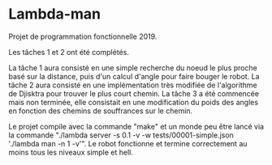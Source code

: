 # Lambda-man

Projet de programmation fonctionnelle 2019.

Les tâches 1 et 2 ont été complétés.

La tâche 1 aura consisté en une simple recherche du noeud le plus proche basé sur la distance, puis d'un calcul d'angle pour faire bouger le robot.
La tâche 2 aura consisté en une implémentation très modifiée de l'algorithme de Djisktra pour trouver le plus court chemin.
La tâche 3 a été commencée mais non terminée, elle consistait en une modification du poids des angles en fonction des chemins de souffrances sur le chemin.

Le projet compile avec la commande "make" et un monde peu être lancé via la commande "./lambda server -s 0.1 -v -w tests/00001-simple.json './lambda man -n 1 -v'".
Le robot fonctionne et termine correctement au moins tous les niveaux simple et hell.